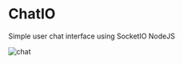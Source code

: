 # ChatIO

Simple user chat interface using SocketIO NodeJS

![chat](https://user-images.githubusercontent.com/40728119/90215067-45d00c80-de1a-11ea-8401-290fc9386aee.JPG)
